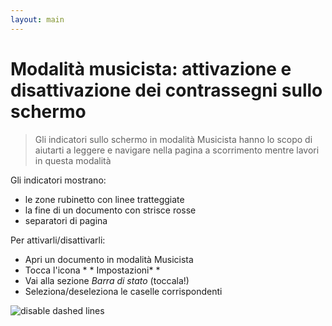 ```yaml
---
layout: main
---
```


# Modalità musicista: attivazione e disattivazione dei contrassegni sullo schermo

> Gli indicatori sullo schermo in modalità Musicista hanno lo scopo di aiutarti a leggere e navigare nella pagina a scorrimento mentre lavori in questa modalità

Gli indicatori mostrano:

- le zone rubinetto con linee tratteggiate
- la fine di un documento con strisce rosse
- separatori di pagina

Per attivarli/disattivarli:

* Apri un documento in modalità Musicista
* Tocca l'icona * * Impostazioni* * 
* Vai alla sezione _Barra di stato_ (toccala!)
* Seleziona/deseleziona le caselle corrispondenti


![disable dashed lines](1.png)
